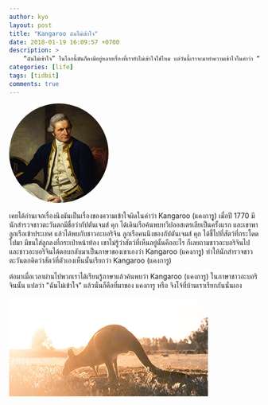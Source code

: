 ```yaml
---
author: kyo
layout: post
title: "Kangaroo ฉันไม่เข้าใจ"
date: 2018-01-19 16:09:57 +0700
description: >
    “ฉันไม่เข้าใจ” ในโลกนี้มันก็คงมีอยู่หลายเรื่องที่เรายังไม่เข้าใจใช่ไหม แต่วันนี้เราจะมาทำความเข้าใจในคำว่า “Kangaroo ฉันไม่เข้าใจ” คือยังไงมันเกี่ยวอะไร? กับจิงโจ้ หรือ แคงการู อ้าว!! มาอ่านกัน ...
categories: [life]
tags: [tidbit]
comments: true
---
```

<img src="/assets/img/authors/kyo/2018-01-19/2.jpg" alt="Captain James Cook" style="border-radius:50%">

เคยได้อ่านเจอเรื่องนึงมันเป็นเรื่องของความเข้าใจผิดในคำว่า Kangaroo (แคงการูู) เมื่อปี 1770 มีนักสำรวจชาวตะวันตกมีชื่อว่ากัปตันเจมส์ คุก ได้เดินเรือค้นพบทวีปออสเตรเลียเป็นครั้งแรก และเขาพาลูกเรือเข้าประเทศ แล้วได้พบกับชาวอะบอริจิน ลูกเรือคนนึงของกัปตันเจมส์ คุก ได้ชี้ไปที่สัตว์ที่กระโดดไปมา มีขนใส่ลูกลงที่กระเป๋าหน้าท้อง เขาไม่รู้ว่าสัตว์ที่เห็นอยู่นั้นคืออะไร ก็เลยถามชาวอะบอริจินไป และชาวอะบอริจินได้ตอบกลับมาเป็นภาษาของเขาเองว่า Kangaroo (แคงการูู) ทำให้นักสำรวจชาวตะวันตกคิดว่าสัตว์ที่ตัวเองเห็นนั้นเรียกว่า Kangaroo (แคงการู)

ต่อมาเมื่อเวลาผ่านไปพวกเราได้เรียนรู้ภาษาแล้วค้นพบว่า Kangaroo (แคงการู) ในภาษาชาวอะบอริจินนั้น แปลว่า "ฉันไม่เข้าใจ" แล้วนั่นก็คือที่มาของ แคงการู หรือ จิงโจ้ที่บ้านเราเรียกกันนั่นเอง

![Kangaroo](/assets/img/authors/kyo/2018-01-19/1.jpg)
